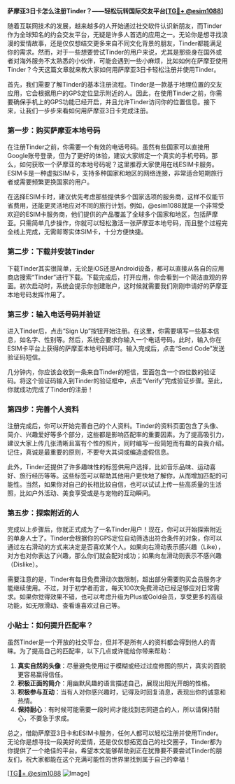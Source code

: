 **萨摩亚3日卡怎么注册Tinder？——轻松玩转国际交友平台[[TG💪+ @esim1088](https://t.me/s/esim1088)]**

随着互联网技术的发展，越来越多的人开始通过社交软件认识新朋友，而Tinder作为全球知名的约会交友平台，无疑是许多人首选的应用之一。无论你是想寻找浪漫的爱情故事，还是仅仅想结交更多来自不同文化背景的朋友，Tinder都能满足你的需求。然而，对于一些想要尝试Tinder的用户来说，尤其是那些身在国外或者对海外服务不太熟悉的小伙伴，可能会遇到一些小麻烦，比如如何在萨摩亚使用Tinder？今天这篇文章就来教大家如何用萨摩亚3日卡轻松注册并使用Tinder。

首先，我们需要了解Tinder的基本注册流程。Tinder是一款基于地理位置的交友应用，它会根据用户的GPS定位显示附近的人。因此，在使用Tinder之前，你需要确保手机上的GPS功能已经开启，并且允许Tinder访问你的位置信息。接下来，让我们一步步来看如何用萨摩亚3日卡完成注册。

### 第一步：购买萨摩亚本地号码

在注册Tinder之前，你需要一个有效的电话号码。虽然有些国家可以直接用Google账号登录，但为了更好的体验，建议大家绑定一个真实的手机号码。那么，如何获取一个萨摩亚的本地号码呢？这里推荐大家使用在线ESIM卡服务。ESIM卡是一种虚拟SIM卡，支持多种国家和地区的网络连接，非常适合短期旅行者或需要频繁更换国家的用户。

在选择ESIM卡时，建议优先考虑那些提供多个国家选项的服务商，这样不仅能节省费用，还能更灵活地应对不同的旅行计划。例如，@esim1088就是一个非常受欢迎的ESIM卡服务商，他们提供的产品覆盖了全球多个国家和地区，包括萨摩亚。只需简单几步操作，你就可以轻松激活一张萨摩亚本地号码，而且整个过程完全线上完成，无需邮寄实体SIM卡，十分方便快捷。

### 第二步：下载并安装Tinder

下载Tinder其实很简单，无论是iOS还是Android设备，都可以直接从各自的应用商店搜索“Tinder”进行下载。下载完成后，打开应用，你会看到一个简洁直观的界面。初次启动时，系统会提示你创建账户，这时候就需要我们刚刚申请好的萨摩亚本地号码发挥作用了。

### 第三步：输入电话号码并验证

进入Tinder后，点击“Sign Up”按钮开始注册。在这里，你需要填写一些基本信息，如名字、性别等。然后，系统会要求你输入一个电话号码。此时，输入你在ESIM卡平台上获得的萨摩亚本地号码即可。输入完成后，点击“Send Code”发送验证码短信。

几分钟内，你应该会收到一条来自Tinder的短信，里面包含一个四位数的验证码。将这个验证码输入到Tinder的验证框中，点击“Verify”完成验证步骤。至此，你就成功完成了Tinder的注册！

### 第四步：完善个人资料

注册完成后，你可以开始完善自己的个人资料。Tinder的资料页面包含了头像、简介、兴趣爱好等多个部分，这些都是影响匹配率的重要因素。为了提高吸引力，建议大家上传几张清晰且富有个性的照片，同时编写一段简短而有趣的自我介绍。记住，真诚是最重要的原则，不要夸大其词或编造虚假信息。

此外，Tinder还提供了许多趣味性的标签供用户选择，比如音乐品味、运动喜好、旅行经历等等。这些标签可以帮助其他用户更快地了解你，从而增加匹配的可能性。当然，如果你对自己的长相比较自信，也可以试试上传一些高质量的生活照，比如户外活动、美食享受或是与宠物的互动瞬间。

### 第五步：探索附近的人

完成以上步骤后，你就正式成为了一名Tinder用户！现在，你可以开始探索附近的单身人士了。Tinder会根据你的GPS定位自动筛选出符合条件的对象，你可以通过左右滑动的方式来决定是否喜欢某个人。如果向右滑动表示感兴趣（Like），对方也对你表达了兴趣，那么你们就会配对成功；如果向左滑动则表示不感兴趣（Dislike）。

需要注意的是，Tinder有每日免费滑动次数限制，超出部分需要购买会员服务才能继续使用。不过，对于初学者而言，每天100次免费滑动已经足够应对日常需求。如果你觉得效果不错，也可以考虑升级为Plus或Gold会员，享受更多的高级功能，如无限滑动、查看谁喜欢过自己等。

### 小贴士：如何提升匹配率？

虽然Tinder是一个开放的社交平台，但并不是所有人的资料都会得到他人的青睐。为了提高自己的匹配率，以下几点或许能给你带来帮助：

1. **真实自然的头像**：尽量避免使用过于模糊或经过过度修图的照片，真实的面貌更容易赢得信任。
2. **积极正面的简介**：用幽默风趣的语言描述自己，展现出阳光开朗的性格。
3. **积极参与互动**：当有人对你感兴趣时，记得及时回复消息，表现出你的诚意和热情。
4. **保持耐心**：有时候可能需要一段时间才能找到志同道合的人，所以请保持耐心，不要急于求成。

总之，借助萨摩亚3日卡和ESIM卡服务，任何人都可以轻松注册并使用Tinder。无论你是想寻找一段美好的爱情，还是仅仅想拓宽自己的社交圈子，Tinder都为你提供了一个绝佳的平台。希望本文能够帮助到正在犹豫要不要尝试Tinder的朋友们，祝大家都能在这个充满可能性的世界里找到属于自己的幸福！

[[TG💪+ @esim1088](https://t.me/s/esim1088) ![Image](https://i.postimg.cc/4NQfJmqS/Snipaste-2025-05-13-00-14-12.png)]